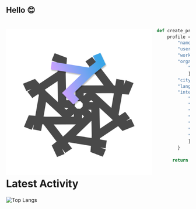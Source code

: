 <!---
- 👋 Hi, I’m @kemalmao19
- 👀 I’m interested in ...
- 🌱 I’m currently learning ...
- 💞️ I’m looking to collaborate on ...
- 📫 How to reach me ...
kemalmao19/kemalmao19 is a ✨ special ✨ repository because its `README.md` (this file) appears on your GitHub profile.
You can click the Preview link to take a look at your changes. --->
## Hello 😊
<a href="elgharuty.com">   
<img 
  src="https://github.com/kemalmao19/kemalmao19/blob/main/rhymeflakes.png" 
  alt="elgharuty.com"
  style="margin-top:20px;margin-right:13px"
  align="left" 
  height="400px"
/>
</a>

```python

def create_profile():
    profile = {
        "name": "kemal 👀",
        "username": "kemalmao 👋",
        "workplace": "?",
        "organization": [
            "elgharuty.com"
            ],
        "city": "nomaden, 🇮🇩",
        "lang": ["id", "en", "ar"],
        "interests": [
            "λ programming",
            "Python",
            "ML",
            "Data Science",
            "piece of math",
            "🏃🏻 + 🨄",
            "Bio + soil informatics"
            ]
        }
        
      return profile

```

# Latest Activity
![Top Langs](https://github-readme-stats.vercel.app/api/top-langs/?username=kemalmao19&layout=compact&theme=tokyonight)
<!--- ![GitHub stats](https://github-readme-stats.vercel.app/api?username=kemalmao19&rank_icon=github&theme=nord) --->
<!---  ![GitHub stats](https://github-readme-streak-stats.herokuapp.com/?user=kemalmao19&) --->





